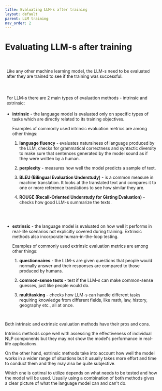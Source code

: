 ```yaml
---
title: Evaluating LLM-s after training
layout: default
parent: LLM training
nav_order: 2
---
```


# Evaluating LLM-s after training

<p style= "padding: 35px 5px 5px;">Like any other machine learning model, the LLM-s need to be evaluated after they are trained to see if the training was successful.</p>

<p style= "padding: 35px 5px 5px;">For LLM-s there are 2 main types of evaluation methods - intrinsic and extrinsic:</p>

- **intrinsic** - the language model is evaluated only on specific types of tasks which are directly related to its training objectives.

  Examples of commonly used intrinsic evaluation metrics are among other things:

  1. **language fluency** - evaluates naturalness of language produced by the LLM, checks for grammatical correctness and syntactic diversity to make sure that sentences generated by the model sound as if they were written by a human.
   
  2. **perplexity** - measures how well the model predicts a sample of text. 
   
  3. **BLEU (Bilingual Evaluation Understudy)** - is a common measure in machine translation. It looks at the translated text and compares it to one or more reference translations to see how similar they are.  
   
  4. **ROUGE (Recall-Oriented Understudy for Gisting Evaluation)** - checks how good LLM-s summarize the texts.
   <br>
   <br>
   

- **extrinsic** - the language model is evaluated on how well it performs in real-life scenarios not explicitly covered during training. Extrinsic methods also incorporate human-in-the-loop testing.

  Examples of commonly used extrinsic evaluation metrics are among other things:

  1. **questionnaires** - the LLM-s are given questions that people would normally answer and their responses are compared to those produced by humans.
   
  2. **common-sense tests** - test if the LLM-s can make common-sense guesses, just like people would do.
   
  3. **multitasking** - checks how LLM-s can handle different tasks requiring knowledge from different fields, like math, law, history, geography etc., all at once.

<br>

Both intrinsic and extrinsic evaluation methods have their pros and cons. 

Intrinsic methods cope well with assessing the effectiveness of individual NLP components but they may not show the model's performance in real-life applications. 

On the other hand, extrinsic methods take into account how well the model works in a wider range of situations but it usually takes more effort and time to conduct them and they may also be quite subjective. 

Which one is optimal to utilize depends on what needs to be tested and how the model will be used. Usually using a combination of both methods gives a clear picture of what the language model can and can't do.


